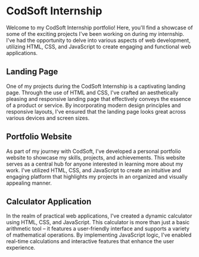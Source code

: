 # CodSoft Internship

Welcome to my CodSoft Internship portfolio! Here, you'll find a showcase of some of the exciting projects I've been working on during my internship. I've had the opportunity to delve into various aspects of web development, utilizing HTML, CSS, and JavaScript to create engaging and functional web applications.

## Landing Page

One of my projects during the CodSoft Internship is a captivating landing page. Through the use of HTML and CSS, I've crafted an aesthetically pleasing and responsive landing page that effectively conveys the essence of a product or service. By incorporating modern design principles and responsive layouts, I've ensured that the landing page looks great across various devices and screen sizes.


## Portfolio Website

As part of my journey with CodSoft, I've developed a personal portfolio website to showcase my skills, projects, and achievements. This website serves as a central hub for anyone interested in learning more about my work. I've utilized HTML, CSS, and JavaScript to create an intuitive and engaging platform that highlights my projects in an organized and visually appealing manner.


## Calculator Application

In the realm of practical web applications, I've created a dynamic calculator using HTML, CSS, and JavaScript. This calculator is more than just a basic arithmetic tool – it features a user-friendly interface and supports a variety of mathematical operations. By implementing JavaScript logic, I've enabled real-time calculations and interactive features that enhance the user experience.




